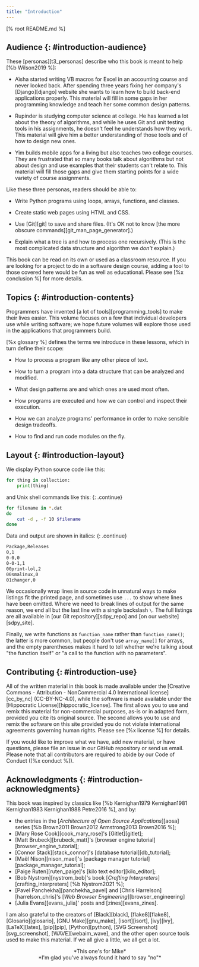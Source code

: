 ```yaml
---
title: "Introduction"
---
```


[% root README.md %]

## Audience {: #introduction-audience}

These [personas][t3_personas] describe who this book is meant to help [%b Wilson2019 %]:

-   Aïsha started writing VB macros for Excel in an accounting course and never looked back.
    After spending three years fixing her company's [Django][django] website
    she wants to learn how to build back-end applications properly.
    This material will fill in some gaps in her programming knowledge
    and teach her some common design patterns.

-   Rupinder is studying computer science at college.
    He has learned a lot about the theory of algorithms,
    and while he uses Git and unit testing tools in his assignments,
    he doesn't feel he understands how they work.
    This material will give him a better understanding of those tools
    and of how to design new ones.

-   Yim builds mobile apps for a living
    but also teaches two college courses.
    They are frustrated that so many books talk about algorithms but not about design
    and use examples that their students can't relate to.
    This material will fill those gaps
    and give them starting points for a wide variety of course assignments.

Like these three personas, readers should be able to:

-   Write Python programs using loops, arrays, functions, and classes.

-   Create static web pages using HTML and CSS.

-   Use [Git][git] to save and share files.
    (It's OK not to know [the more obscure commands][git_man_page_generator].)

-   Explain what a tree is and how to process one recursively.
    (This is the most complicated data structure and algorithm we *don't* explain.)

This book can be read on its own or used as a classroom resource.
If you are looking for a project to do in a software design course,
adding a tool to those covered here would be fun as well as educational.
Please see [%x conclusion %] for more details.

## Topics {: #introduction-contents}

Programmers have invented [a lot of tools][programming_tools] to make their lives easier.
This volume focuses on a few that individual developers use while writing software;
we hope future volumes
will explore those used in the applications that programmers build.

[%x glossary %] defines the terms we introduce in these lessons,
which in turn define their scope:

-   How to process a program like any other piece of text.

-   How to turn a program into a data structure that can be analyzed and modified.

-   What design patterns are and which ones are used most often.

-   How programs are executed and how we can control and inspect their execution.

-   How we can analyze programs' performance in order to make sensible design tradeoffs.

-   How to find and run code modules on the fly.

## Layout {: #introduction-layout}

We display Python source code like this:

```python
for thing in collection:
    print(thing)
```

and Unix shell commands like this:
{: .continue}

```sh
for filename in *.dat
do
    cut -d , -f 10 $filename
done
```

Data and output are shown in italics:
{: .continue}

```txt
Package,Releases
0,1
0-0,0
0-0-1,1
00print-lol,2
00smalinux,0
01changer,0
```

We occasionally wrap lines in source code in unnatural ways to make listings fit the printed page,
and sometimes use `...` to show where lines have been omitted.
Where we need to break lines of output for the same reason,
we end all but the last line with a single backslash `\`.
The full listings are all available in [our Git repository][sdpy_repo]
and [on our website][sdpy_site].

Finally,
we write functions as `function_name` rather than `function_name()`;
the latter is more common,
but people don't use `array_name[]` for arrays,
and the empty parentheses makes it hard to tell
whether we're talking about "the function itself" or "a call to the function with no parameters".

## Contributing {: #introduction-use}

All of the written material in this book
is made available under the [Creative Commons - Attribution - NonCommercial 4.0 International license][cc_by_nc]
(CC-BY-NC-4.0),
while the software is made available under the [Hippocratic License][hippocratic_license].
The first allows you to use and remix this material for non-commercial purposes,
as-is or in adapted form,
provided you cite its original source.
The second allows you to use and remix the software on this site
provided you do not violate international agreements governing human rights.
Please see [%x license %] for details.

If you would like to improve what we have,
add new material,
or have questions,
please file an issue in our GitHub repository or send us email.
Please note that all contributors are required to abide by our Code of Conduct
([%x conduct %]).

## Acknowledgments {: #introduction-acknowledgments}

This book was inspired by
classics like [%b Kernighan1979 Kernighan1981 Kernighan1983 Kernighan1988 Petre2016 %],
and by:

-   the entries in the [*Architecture of Open Source Applications*][aosa] series [%b Brown2011 Brown2012 Armstrong2013 Brown2016 %];
-   [Mary Rose Cook][cook_mary_rose]'s [Gitlet][gitlet];
-   [Matt Brubeck][brubeck_matt]'s [browser engine tutorial][browser_engine_tutorial];
-   [Connor Stack][stack_connor]'s [database tutorial][db_tutorial];
-   [Maël Nison][nison_mael]'s [package manager tutorial][package_manager_tutorial];
-   [Paige Ruten][ruten_paige]'s [kilo text editor][kilo_editor];
-   [Bob Nystrom][nystrom_bob]'s book [*Crafting Interpreters*][crafting_interpreters] [%b Nystrom2021 %];
-   [Pavel Panchekha][panchekha_pavel] and [Chris Harrelson][harrelson_chris]'s [*Web Browser Engineering*][browser_engineering]
-   [Julia Evans][evans_julia]' posts and [zines][evans_zines].

I am also grateful to the creators of
[Black][black],
[flake8][flake8],
[Glosario][glosario],
[GNU Make][gnu_make],
[isort][isort],
[ivy][ivy],
[LaTeX][latex],
[pip][pip],
[Python][python],
[SVG Screenshot][svg_screenshot],
[WAVE][webaim_wave],
and the other open source tools used to make this material.
If we all give a little,
we all get a lot.

<div align="center" markdown="1">
  *This one's for Mike*
  <br/>
  *I'm glad you've always found it hard to say "no"*
</div>
